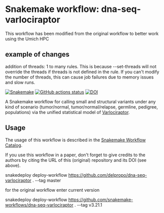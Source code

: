 # Snakemake workflow: dna-seq-varlociraptor

This workflow has been modified from the original workflow to better work using the Umich HPC

## example of changes
addition of threads: 1 to many rules.  This is because --set-threads will not override the threads if threads is not defined in the rule.
If you can't modify the number of threads, this can cause job failures due to memory issues and slow runs.



[![Snakemake](https://img.shields.io/badge/snakemake-≥6.3.0-brightgreen.svg)](https://snakemake.github.io)
[![GitHub actions status](https://github.com/snakemake-workflows/dna-seq-varlociraptor/workflows/Tests/badge.svg?branch=master)](https://github.com/snakemake-workflows/dna-seq-varlociraptor/actions?query=branch%3Amaster+workflow%3ATests)
[![DOI](https://zenodo.org/badge/DOI/10.5281/zenodo.4675661.svg)](https://doi.org/10.5281/zenodo.4675661)


A Snakemake workflow for calling small and structural variants under any kind of scenario (tumor/normal, tumor/normal/relapse, germline, pedigree, populations) via the unified statistical model of [Varlociraptor](https://varlociraptor.github.io).



## Usage

The usage of this workflow is described in the [Snakemake Workflow Catalog](https://snakemake.github.io/snakemake-workflow-catalog/?usage=snakemake-workflows%2Fdna-seq-varlociraptor).

If you use this workflow in a paper, don't forget to give credits to the authors by citing the URL of this (original) repository and its DOI (see above).

snakedeploy deploy-workflow https://github.com/delpropo/dna-seq-varlociraptor . --tag master

for the original workflow enter current version

snakedeploy deploy-workflow https://github.com/snakemake-workflows/dna-seq-varlociraptor . --tag v3.21.1
